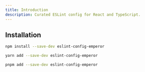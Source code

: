 ```yaml
---
title: Introduction
description: Curated ESLint config for React and TypeScript.
---
```


## Installation

```sh
npm install --save-dev eslint-config-emperor
```

```sh
yarn add --save-dev eslint-config-emperor
```

```sh
pnpm add --save-dev eslint-config-emperor
```
